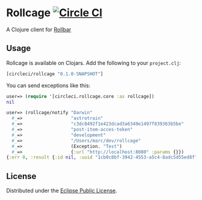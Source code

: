 # Rollcage [![Circle CI](https://circleci.com/gh/circleci/rollcage.svg?style=svg)](https://circleci.com/gh/circleci/rollcage)

A Clojure client for [Rollbar](http://rollbar.com)


## Usage

Rollcage is available on Clojars. Add the following to your `project.clj`:

```Clojure
[circleci/rollcage "0.1.0-SNAPSHOT"]
```

You can send exceptions like this:

```Clojure
user=> (require '[circleci.rollcage.core :as rollcage])
nil

user=> (rollcage/notify "Darwin"
  #_=>                  "astrotrain"
  #_=>                  "c3dc8492f1e423dcad3a6349e1497f839363b5be"
  #_=>                  "post-item-acces-token"
  #_=>                  "development"
  #_=>                  "/Users/marc/dev/rollcage"
  #_=>                  (Exception. "Test")
  #_=>                  {:url "http://localhost:8080" :params {}})
{:err 0, :result {:id nil, :uuid "1cb0c8bf-3942-4553-a5c4-8adc5d55ed8f"}}
```

## License

Distributed under the [Eclipse Public License](http://www.eclipse.org/legal/epl-v10.html).
